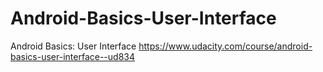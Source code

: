 # Android-Basics-User-Interface
Android Basics: User Interface 
https://www.udacity.com/course/android-basics-user-interface--ud834
